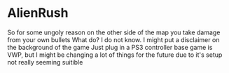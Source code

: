 AlienRush
========

So for some ungoly reason on the other side of the map you take damage from your own bullets
What do? I do not know. I might put a disclaimer on the background of the game
Just plug in a PS3 controller base game is VWP, but I might be changing a lot of things for the future due to it's setup not really
seeming suitible